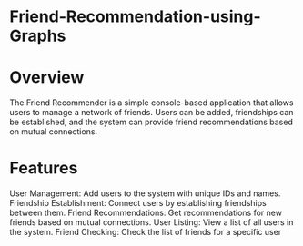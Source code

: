 # Friend-Recommendation-using-Graphs

# Overview
The Friend Recommender is a simple console-based application that allows users to manage a network of friends. Users can be added, friendships can be established, and the system can provide friend recommendations based on mutual connections.

# Features
User Management: Add users to the system with unique IDs and names.
Friendship Establishment: Connect users by establishing friendships between them.
Friend Recommendations: Get recommendations for new friends based on mutual connections.
User Listing: View a list of all users in the system.
Friend Checking: Check the list of friends for a specific user



